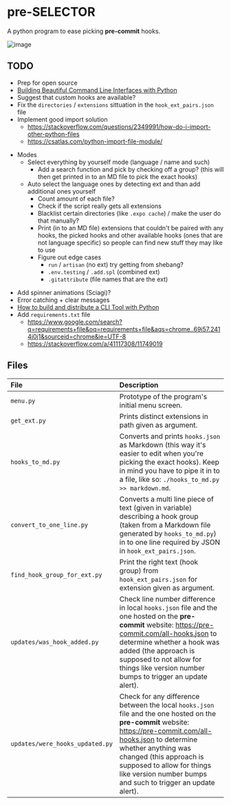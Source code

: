 # pre-SELECTOR

A python program to ease picking **pre-commit** hooks.

![image](https://user-images.githubusercontent.com/81530705/197750175-39cc431d-1daa-410b-b2fa-4f1009700f5f.png)

## TODO

- Prep for open source
- [Building Beautiful Command Line Interfaces with Python](https://codeburst.io/building-beautiful-command-line-interfaces-with-python-26c7e1bb54df)
- Suggest that custom hooks are available?
- Fix the `directories` / `extensions` sittuation in the `hook_ext_pairs.json` file
- Implement good import solution
  - <https://stackoverflow.com/questions/2349991/how-do-i-import-other-python-files>
  - <https://csatlas.com/python-import-file-module/>
<!-- -->
- Modes
  - Select everything by yourself mode (language / name and such)
    - Add a search function and pick by checking off a group? (this will then get printed in to an MD file to pick the exact hooks)
  - Auto select the language ones by detecting ext and than add additional ones yourself
    - Count amount of each file?
    - Check if the script really gets all extensions
    - Blacklist certain directories (like `.expo cache`) / make the user do that manually?
    - Print (in to an MD file) extensions that couldn't be paired with any hooks, the picked hooks and other available hooks (ones that are not language specific) so people can find new stuff they may like to use
    - Figure out edge cases
      - `run` / `artisan` (no ext) try getting from shebang?
      - `.env.testing` / `.add.spl` (combined ext)
      - `.gitattribute` (file names that are the ext)
<!-- -->
- Add spinner animations (Sciagi)?
- Error catching + clear messages
- [How to build and distribute a CLI Tool with Python](https://medium.com/nerd-for-tech/how-to-build-and-distribute-a-cli-tool-with-python-537ae41d9d78)
- Add `requirements.txt` file
  - <https://www.google.com/search?q=requirements+file&oq=requirements+file&aqs=chrome..69i57.2414j0j1&sourceid=chrome&ie=UTF-8>
  - <https://stackoverflow.com/a/41117308/11749019>

## Files

| File                            | Description                                                                                                                                                                                                                                                                                                     |
| :------------------------------ | :-------------------------------------------------------------------------------------------------------------------------------------------------------------------------------------------------------------------------------------------------------------------------------------------------------------- |
| `menu.py`                       | Prototype of the program's initial menu screen.                                                                                                                                                                                                                                                                 |
| `get_ext.py`                    | Prints distinct extensions in path given as argument.                                                                                                                                                                                                                                                           |
| `hooks_to_md.py`                | Converts and prints `hooks.json` as Markdown (this way it's easier to edit when you're picking the exact hooks). Keep in mind you have to pipe it in to a file, like so: `./hooks_to_md.py >> markdown.md`.                                                                                                     |
| `convert_to_one_line.py`        | Converts a multi line piece of text (given in variable) describing a hook group (taken from a Markdown file generated by `hooks_to_md.py`) in to one line required by JSON in `hook_ext_pairs.json`.                                                                                                            |
| `find_hook_group_for_ext.py`    | Print the right text (hook group) from `hook_ext_pairs.json` for extension given as argument.                                                                                                                                                                                                                   |
| `updates/was_hook_added.py`     | Check line number difference in local `hooks.json` file and the one hosted on the **pre-commit** website: <https://pre-commit.com/all-hooks.json> to determine whether a hook was added (the approach is supposed to not allow for things like version number bumps to trigger an update alert).                |
| `updates/were_hooks_updated.py` | Check for any difference between the local `hooks.json` file and the one hosted on the **pre-commit** website: <https://pre-commit.com/all-hooks.json> to determine whether anything was changed (this approach is supposed to allow for things like version number bumps and such to trigger an update alert). |
